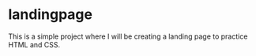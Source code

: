# landingpage

This is a simple project where I will be creating a landing page to practice HTML and CSS.